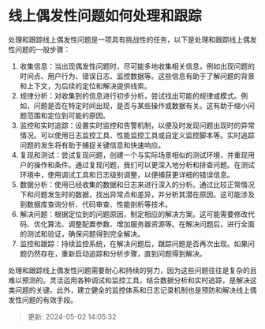 # 线上偶发性问题如何处理和跟踪

处理和跟踪线上偶发性问题是一项具有挑战性的任务，以下是处理和跟踪线上偶发性问题的一般步骤：

1. 收集信息：当出现偶发性问题时，尽可能多地收集相关信息，例如出现问题的时间点、用户行为、错误日志、监控数据等。这些信息有助于了解问题的背景和上下文，为后续的定位和解决提供线索。
2. 规律分析：对收集到的信息进行初步分析，尝试找出可能的规律或模式。例如，问题是否在特定时间出现，是否与某些操作或数据有关。这有助于缩小问题范围和定位到可能的原因。
3. 监控和实时追踪：设置实时监控和告警机制，以便及时发现问题出现时的异常情况。可以使用日志监控工具、性能监控工具或自定义监控脚本等。实时追踪问题的发生将有助于捕捉关键信息和快速响应。
4. 复现和测试：尝试复现问题，创建一个与实际场景相似的测试环境，并重现用户的操作和条件。通过复现问题，我们可以更深入地分析和排查问题。在测试环境中，使用调试工具和日志级别调整，以便捕获更详细的错误信息。
5. 数据分析：使用已经收集的数据和日志来进行深入的分析。通过比较正常情况下和问题发生时的数据，找出异常点和差异，并分析其潜在原因。这可能涉及到数据库查询分析、代码审查、性能剖析等技术。
6. 解决问题：根据定位到的问题原因，制定相应的解决方案。这可能需要修改代码、优化算法、调整配置参数、增加服务器资源等。在解决问题后，进行全面的测试和验证，确保问题得到完全解决。
7. 监控和跟踪：持续监控系统，在解决问题后，跟踪问题是否再次出现。如果问题仍然存在，重新启动追踪和分析步骤，直到问题得到解决。

处理和跟踪线上偶发性问题需要耐心和持续的努力，因为这些问题往往是复杂的且难以预测的。灵活运用各种调试和监控工具，结合数据分析和实时追踪，是解决这类问题的关键。此外，建立健全的监控体系和日志记录机制也是预防和解决线上偶发性问题的有效手段。

> 更新: 2024-05-02 14:05:32
